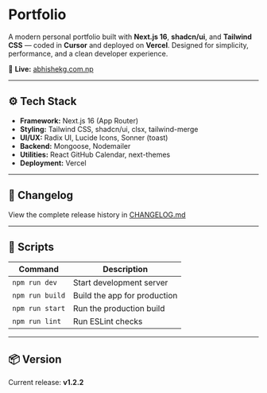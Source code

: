 # Portfolio

A modern personal portfolio built with **Next.js 16**, **shadcn/ui**, and **Tailwind CSS** — coded in **Cursor** and deployed on **Vercel**.
Designed for simplicity, performance, and a clean developer experience.

🔗 **Live:** [abhishekg.com.np](https://www.abhishekg.com.np)

---

## ⚙️ Tech Stack

- **Framework:** Next.js 16 (App Router)
- **Styling:** Tailwind CSS, shadcn/ui, clsx, tailwind-merge
- **UI/UX:** Radix UI, Lucide Icons, Sonner (toast)
- **Backend:** Mongoose, Nodemailer
- **Utilities:** React GitHub Calendar, next-themes
- **Deployment:** Vercel

---

## 📜 Changelog

View the complete release history in [CHANGELOG.md](./CHANGELOG.md)

---

## 🚀 Scripts

| Command         | Description                  |
| --------------- | ---------------------------- |
| `npm run dev`   | Start development server     |
| `npm run build` | Build the app for production |
| `npm run start` | Run the production build     |
| `npm run lint`  | Run ESLint checks            |

---

## 📦 Version

Current release: **v1.2.2**
